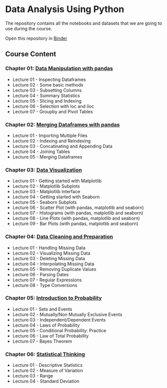# Data Analysis Using Python 
The repository contains all the notebooks and datasets that we are going to use during the course.

Open this repository in <a href="https://mybinder.org/v2/gh/alihussainia/DataAnalysis-icodeguru-Batch2/master?urlpath=lab">Binder</a> 

## Course Content
### Chapter 01: [Data Manipulation with pandas](https://github.com/YousraMashkoor/DataAnalysis-icodeguru-Batch2/blob/master/DA2_chapter1.ipynb)
* Lecture 01 - Inspecting Dataframes  
* Lecture 02 - Some basic methods  
* Lecture 03 - Subsetting Columns
* Lecture 04 - Summary Statistics
* Lecture 05 - Slicing and Indexing
* Lecture 06 - Selection with loc and iloc
* Lecture 07 - Groupby and Pivot Tables

### Chapter 02: [Merging Dataframes with pandas](https://github.com/YousraMashkoor/DataAnalysis-icodeguru-Batch2/blob/master/DA2_chapter2.ipynb)
* Lecture 01 - Importing Multiple Files 
* Lecture 02 - Indexing and Reindexing
* Lecture 03 - Concatinating and Appending Data
* Lecture 04 - Joining Tables
* Lecture 05 - Merging Dataframes

### Chapter 03: [Data Visualization](https://github.com/YousraMashkoor/DataAnalysis-icodeguru-Batch2/blob/master/DA2_chapter3.ipynb)
* Lecture 01 - Getting started with Matplotlib
* Lecture 02 - Matplotlib Subplots
* Lecture 03 - Matplotlib Interface
* Lecture 04 - Getting started with Seaborn
* Lecture 05 - Seaborn Subplots
* Lecture 06 - Scatter Plot (with pandas, matplotlib and seaborn)
* Lecture 07 - Histograms (with pandas, matplotlib and seaborn)
* Lecture 08 - Line Plots (with pandas, matplotlib and seaborn)
* Lecture 09 - Bar Plots (with pandas, matplotlib and seaborn)

### Chapter 04: [Data Cleaning and Preparation](https://github.com/YousraMashkoor/DataAnalysis-icodeguru-Batch2/blob/master/DA2_chapter4.ipynb)
* Lecture 01 - Handling Missing Data
* Lecture 02 - Visualizing Missing Data
* Lecture 03 - Deleting Missing Data
* Lecture 04 - Interpolating Missing Data
* Lecture 05 - Removing Duplicate Values
* Lecture 06 - Parsing Dates
* Lecture 07 - Regular Expressions
* Lecture 08 - Type Conversions

### Chapter 05: [Introduction to Probability](https://github.com/YousraMashkoor/DataAnalysis-icodeguru-Batch2/blob/master/DA2_chapter5.ipynb)
* Lecture 01 - Sets and Events
* Lecture 02 - Mutually/Non Mutually Exclusive Events
* Lecture 03 - Independent/Dependent Events
* Lecture 04 - Laws of Probability
* Lecture 05 - Conditional Probability: Practice
* Lecture 06 - Law of Total Probability
* Lecture 07 - Bayes Theorem

### Chapter 06: [Statistical Thinking](https://github.com/YousraMashkoor/DataAnalysis-icodeguru-Batch2/blob/master/DA2_chapter6.ipynb)
* Lecture 01 - Descriptive Statistics
* Lecture 02 - Measure of Variation
* Lecture 03 - Range
* Lecture 04 - Standard Deviation
